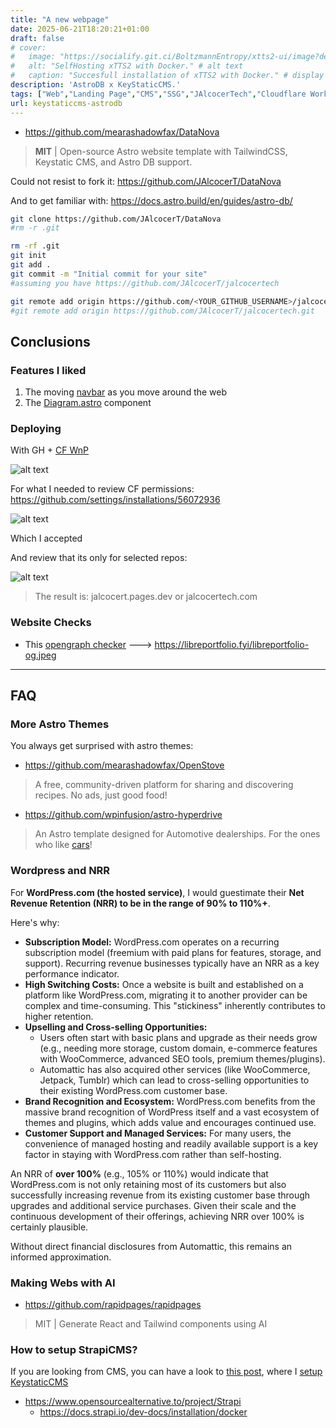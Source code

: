 ```yaml
---
title: "A new webpage"
date: 2025-06-21T18:20:21+01:00
draft: false
# cover:
#   image: "https://socialify.git.ci/BoltzmannEntropy/xtts2-ui/image?description=1&descriptionEditable=Discovering%20weather%20patterns%20with%20Python%20%0A%0A&font=Inter&name=1&owner=1&pattern=Solid&theme=Auto" # image path/url 
#   alt: "SelfHosting xTTS2 with Docker." # alt text
#   caption: "Succesfull installation of xTTS2 with Docker." # display caption
description: 'AstroDB x KeyStaticCMS.'
tags: ["Web","Landing Page","CMS","SSG","JAlcocerTech","Cloudflare Workers and Pages"]
url: keystaticcms-astrodb
---
```

<!-- 
https://github.com/JAlcocerT/jalcocertech/settings
 -->

* https://github.com/mearashadowfax/DataNova

> **MIT** | Open-source Astro website template with TailwindCSS, Keystatic CMS, and Astro DB support.



Could not resist to fork it: https://github.com/JAlcocerT/DataNova

And to get familiar with: https://docs.astro.build/en/guides/astro-db/

```sh
git clone https://github.com/JAlcocerT/DataNova
#rm -r .git

rm -rf .git
git init
git add .
git commit -m "Initial commit for your site"
#assuming you have https://github.com/JAlcocerT/jalcocertech

git remote add origin https://github.com/<YOUR_GITHUB_USERNAME>/jalcocertech.git
#git remote add origin https://github.com/JAlcocerT/jalcocertech.git


```

## Conclusions

### Features I liked

1. The moving [navbar](https://github.com/JAlcocerT/DataNova/blob/main/src/components/sections/Navbar.astro) as you move around the web
2. The [Diagram.astro](https://github.com/JAlcocerT/DataNova/blob/main/src/components/common/Diagram.astro) component

### Deploying

With GH + [CF WnP](https://jalcocert.github.io/JAlcocerT/cool-link-in-bios/#cloudflare-as-authoritative-name-server)

![alt text](/blog_img/web/astro/cf-wnp.png)

For what I needed to review CF permissions: https://github.com/settings/installations/56072936

![alt text](/blog_img/web/astro/cf-gh-permissions.png)

Which I accepted

And review that its only for selected repos:

![alt text](/blog_img/web/astro/cf-gh-selected-repos.png)

> The result is: jalcocert.pages.dev or jalcocertech.com

### Website Checks

* This [opengraph checker](https://opengraph.dev/panel?url=https%3A%2F%2Flibreportfolio.fyi%2F) ---> https://libreportfolio.fyi/libreportfolio-og.jpeg



---

## FAQ

### More Astro Themes

You always get surprised with astro themes:

* https://github.com/mearashadowfax/OpenStove

>  A free, community-driven platform for sharing and discovering recipes. No ads, just good food! 

* https://github.com/wpinfusion/astro-hyperdrive

> An Astro template designed for Automotive dealerships. For the ones who like [cars](https://jalcocert.github.io/JAlcocerT/buying-car-data-analytics/)!

### Wordpress and NRR

For **WordPress.com (the hosted service)**, I would guestimate their **Net Revenue Retention (NRR) to be in the range of 90% to 110%+**.

Here's why:

* **Subscription Model:** WordPress.com operates on a recurring subscription model (freemium with paid plans for features, storage, and support). Recurring revenue businesses typically have an NRR as a key performance indicator.
* **High Switching Costs:** Once a website is built and established on a platform like WordPress.com, migrating it to another provider can be complex and time-consuming. This "stickiness" inherently contributes to higher retention.
* **Upselling and Cross-selling Opportunities:**
    * Users often start with basic plans and upgrade as their needs grow (e.g., needing more storage, custom domain, e-commerce features with WooCommerce, advanced SEO tools, premium themes/plugins).
    * Automattic has also acquired other services (like WooCommerce, Jetpack, Tumblr) which can lead to cross-selling opportunities to their existing WordPress.com customer base.
* **Brand Recognition and Ecosystem:** WordPress.com benefits from the massive brand recognition of WordPress itself and a vast ecosystem of themes and plugins, which adds value and encourages continued use.
* **Customer Support and Managed Services:** For many users, the convenience of managed hosting and readily available support is a key factor in staying with WordPress.com rather than self-hosting.

An NRR of **over 100%** (e.g., 105% or 110%) would indicate that WordPress.com is not only retaining most of its customers but also successfully increasing revenue from its existing customer base through upgrades and additional service purchases. Given their scale and the continuous development of their offerings, achieving NRR over 100% is certainly plausible.

Without direct financial disclosures from Automattic, this remains an informed approximation.


### Making Webs with AI

* https://github.com/rapidpages/rapidpages

> MIT | Generate React and Tailwind components using AI 


### How to setup StrapiCMS?

If you are looking from CMS, you can have a look to [this post](https://jalcocert.github.io/JAlcocerT/cms-for-static-websites), where I [setup KeystaticCMS](https://jalcocert.github.io/JAlcocerT/cms-for-static-websites/#keystatic-cms)



* <https://www.opensourcealternative.to/project/Strapi>
    * <https://docs.strapi.io/dev-docs/installation/docker>
